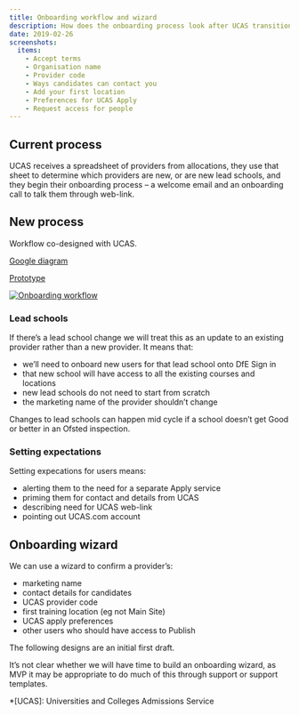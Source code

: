 ```yaml
---
title: Onboarding workflow and wizard
description: How does the onboarding process look after UCAS transition?
date: 2019-02-26
screenshots:
  items:
    - Accept terms
    - Organisation name
    - Provider code
    - Ways candidates can contact you
    - Add your first location
    - Preferences for UCAS Apply
    - Request access for people
---
```


## Current process

UCAS receives a spreadsheet of providers from allocations, they use that sheet to determine which providers are new, or are new lead schools, and they begin their onboarding process – a welcome email and an onboarding call to talk them through web-link.

## New process

Workflow co-designed with UCAS.

[Google diagram](https://docs.google.com/drawings/d/12slZCbsAB8m0-T9s_QGmqFZRxhwF1KfkoiN2g4Xk0mY/edit)

[Prototype](https://publish-courses-prototype.herokuapp.com/onboarding/accept-terms)

[![Onboarding workflow](/publish-teacher-training-courses/onboarding-wizard/onboarding-workflow.svg)](https://docs.google.com/drawings/d/12slZCbsAB8m0-T9s_QGmqFZRxhwF1KfkoiN2g4Xk0mY/edit)

### Lead schools

If there’s a lead school change we will treat this as an update to an existing provider rather than a new provider. It means that:

- we’ll need to onboard new users for that lead school onto DfE Sign in
- that new school will have access to all the existing courses and locations
- new lead schools do not need to start from scratch
- the marketing name of the provider shouldn’t change

Changes to lead schools can happen mid cycle if a school doesn’t get Good or better in an Ofsted inspection.

### Setting expectations

Setting expecations for users means:

- alerting them to the need for a separate Apply service
- priming them for contact and details from UCAS
- describing need for UCAS web-link
- pointing out UCAS.com account

## Onboarding wizard

We can use a wizard to confirm a provider’s:

- marketing name
- contact details for candidates
- UCAS provider code
- first training location (eg not Main Site)
- UCAS apply preferences
- other users who should have access to Publish

The following designs are an initial first draft.

It’s not clear whether we will have time to build an onboarding wizard, as MVP it may be appropriate to do much of this through support or support templates.

*[UCAS]: Universities and Colleges Admissions Service
